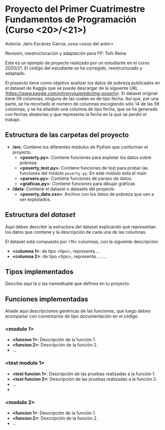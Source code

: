 # Proyecto del Primer Cuatrimestre Fundamentos de Programación (Curso  &lt;20&gt;/&lt;21&gt;)
Autor/a: Jairo Escánez García;   uvus:&lt;uvus del autor&gt;

Revisión, reestructuración y adaptación para FP: Toñi Reina

Este es un ejemplo de proyecto realizado por un estudiante en el curso 2020/21. El código del estudiante se ha corregido, reestructurado y adaptado.


El proyecto tiene como objetivo analizar los datos de pobreza publicados en el dataset de Kaggle que se puede descargar de la siguiente URL (https://www.kaggle.com/johnnyyiu/predicting-poverty). El dataset original tiene 59 columnas, ninguna de las cuales es de tipo fecha. Así que, por una parte, se ha recortado el número de columnas escogiendo sólo 14 de las 59 columnas, y se ha añadido una columna de tipo fecha, que se ha generado con fechas aleatorias y que representa la fecha en la que se perdió el trabajo.


## Estructura de las carpetas del proyecto

* **/src**: Contiene los diferentes módulos de Python que conforman el proyecto.
  * **&lt;poverty.py&gt;**: Contiene funciones para explotar los datos sobre pobreza.
  * **&lt;poverty_test.py&gt;**: Contiene funciones de test para probar las funciones del módulo `poverty.py`. En este módulo está el main
  * **&lt;parsers.py&gt;**: Contiene funciones de parseo de datos.
  * **&lt;graficas.py&gt;**: Contiene funciones para dibujar gráficas 
* **/data**: Contiene el dataset o datasets del proyecto
    * **&lt;poverty_data.csv&gt;**: Archivo con los datos de pobreza que van a ser explotados.
        
## Estructura del *dataset*

Aquí debes describir la estructura del dataset explicando qué representan los datos que contiene y la descripción de cada una de las columnas.

El dataset está compuesto por &lt;N&gt; columnas, con la siguiente descripción:

* **&lt;columna 1>**: de tipo &lt;tipo&gt;, representa....
* **&lt;columna 2>**: de tipo &lt;tipo&gt;, representa....
....

## Tipos implementados

Descrbe aquí la o las namedtuple que defines en tu proyecto.

## Funciones implementadas
Añade aquí descripciones genéricas de las funciones, que luego debes acompañar con comentarios de tipo documentación en el código

### &lt;modulo 1&gt;

* **<funcion 1>**: Descripción de la función 1.
* **<funcion 2>**: Descripción de la función 2.
* ...

### &lt;test modulo 1&gt;

* **<test funcion 1>**: Descripción de las pruebas realizadas a la función 1.
* **<test funcion 2>**: Descripción de las pruebas realizadas a la función 2.
* ...
* 

### &lt;modulo 2&gt;

* **&lt;funcion 1&gt;**: Descripción de la función 1.
* **&lt;funcion 2&gt;**: Descripción de la función 2.
* ...
